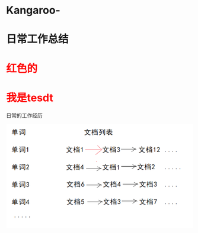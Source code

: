# Kangaroo-

# 日常工作总结
<div>
<h1 style="color:red" >红色的<h1>
<h1 style="color:red">我是tesdt</h1>
  </div>
日常的工作经历
  
![图片01](https://github.com/bigDataHell/Kangaroo-/blob/master/images/invertedIndex01.png)
